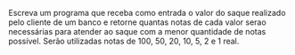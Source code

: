 Escreva um programa que receba como entrada o valor do saque realizado pelo cliente
de um banco e retorne quantas notas de cada valor serao necessárias para atender ao
saque com a menor quantidade de notas possível. Serão utilizadas notas de 100, 50, 20, 10, 5, 2 e 1 real.